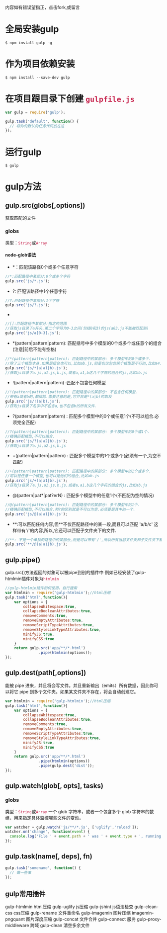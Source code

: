 内容如有错误望指正，点击fork,或留言

# 全局安装gulp
```
$ npm install gulp -g
```

# 作为项目依赖安装
```
$ npm install --save-dev gulp
```

# 在项目跟目录下创建 <font color="#c7254e">`gulpfile.js`</font>
```javascript
var gulp = require('gulp');

gulp.task('default', function() {
  // 将你的默认的任务代码放在这
});
```


# 运行gulp
```
$ gulp
```

# gulp方法
## gulp.src(globs[,options])
获取匹配的文件

### globs 
类型：<font color="#c7254e">`String`</font>或<font color="#c7254e">`Array`</font>

#### node-glob语法
+ \*：匹配该路径0个或多个任意字符
```javascript
//*:匹配路径中某部分:0个或多个字符
gulp.src('js/*.js');
```

+ ?: 匹配该路径中1个任意字符
```javascript
//?:匹配路径中某部分:1个字符
gulp.src('js/?.js');
```

+ [...]:匹配该路径段中在指定范围内字符(注意不能组合,只能是其中一个字符)
```javascript
//[]:匹配路径中某部分:指定的范围
//获取js目录下a开头,第二个字符为0-3之间(包括0和3)的js(a03.js不能被匹配到)
gulp.src('js/a[0-3].js');
```

+ \*(pattern|pattern|pattern): 匹配括号中多个模型的0个或多个或任意个的组合(注意|前后不能有空格)
```javascript
//*(pattern|pattern|pattern): 匹配路径中的某部分: 多个模型中的0个或多个.
//除了三个模型本身,如果是组合也可以,比如ab.js,但是仅仅包含某个模型是不行的,比如a4.js.
gulp.src('js/*(a|a1|b).js');
//获取js目录下a.js,a1.js,b.js,或者a,a1,b这几个字符的组合的js,比如ab.js
```

+  !(pattern|pattern|pattern) :匹配不包含任何模型
```javascript
//!(pattern|pattern|pattern): 匹配路径中的某部分: 不包含任何模型.
//带有a或者b的,都排除.需要注意的是,它并非是*(a|b)的取反
gulp.src('js/!(a|b).js');
//获取js目录下名字中不包含a,也不包含b的所有文件.
```

+  ?(pattern|pattern|pattern) : 匹配多个模型中的0个或任意1个(不可以组合.必须完全匹配)
```javascript
//?(pattern|pattern|pattern): 匹配路径中的某部分: 多个模型中的0个或1个.
//精确匹配模型,不可以组合.
gulp.src('js/?(a|a2|b).js');
//获取js目录下a.js,a2.js,b.js
```

+ +(pattern|pattern|pattern) : 匹配多个模型中的1个或多个(必须有一个,为空不匹配)
```javascript
//+(pattern|pattern|pattern): 匹配路径中的某部分: 多个模型中的1个或多个.
//可以是任意一个模型,也可以是他们的组合,比如ab.js
gulp.src('js/+(a|a1|b).js');
//获取js目录下a.js,a1.js,b.js,或者a,a1,b这几个字符的组合的js,比如ab.js
```

+ @(pattern|pat*|pat?erN) : 匹配多个模型中的任意1个(不匹配为空的情况)
```javascript
//@(pattern|pattern|pattern): 匹配路径中的某部分: 多个模型中的1个.
//精确匹配模型,不可以组合.和?的区别就是不可以为空.必须要是其中的一个.
gulp.src('js/@(a|a1|b).js');
```

+ \*\*:可以匹配任何内容,但\*\*不仅匹配路径中的某一段,而且可以匹配 'a/b/c' 这样带有'/'的内容,所以,它还可以匹配子文件夹下的文件.
```javascript
//**: 不是一个单独的路径中的某部分,而是可以带有'/',所以所有当前文件夹和子文件夹下都进行匹配
gulp.src('**/@(a|a1|b).js');
```

## gulp.pipe()
gulp.src()方法返回的对象可以被pipe到别的插件中
例如已经安装了gulp-htmlmin插件对象为<font color="#c7254e">`htmlmin`</font>
```javascript
//gulp-htmlmin插件如何使用，自行搜索
var htmlmin = require('gulp-htmlmin');//html压缩
gulp.task('html',function(){
    var options = {
        collapseWhitespace:true,
        collapseBooleanAttributes:true,
        removeComments:true,
        removeEmptyAttributes:true,
        removeScriptTypeAttributes:true,
        removeStyleLinkTypeAttributes:true,
        minifyJS:true,
        minifyCSS:true
    }
    return gulp.src('app/**/*.html')
               .pipe(htmlmin(options));
});
```

## gulp.dest(path[,options])
能被 pipe 进来，并且将会写文件。并且重新输出（emits）所有数据，因此你可以将它 pipe 到多个文件夹。如果某文件夹不存在，将会自动创建它。
```javascript
var htmlmin = require('gulp-htmlmin');//html压缩
gulp.task('html',function(){
    var options = {
        collapseWhitespace:true,
        collapseBooleanAttributes:true,
        removeComments:true,
        removeEmptyAttributes:true,
        removeScriptTypeAttributes:true,
        removeStyleLinkTypeAttributes:true,
        minifyJS:true,
        minifyCSS:true
    }
    return gulp.src('app/**/*.html')
               .pipe(htmlmin(options))
               .pipe(gulp.dest('dist'));
});
```

## gulp.watch(glob[, opts], tasks)
### globs 
类型：<font color="#c7254e">`String`</font>或<font color="#c7254e">`Array`</font>
一个 glob 字符串，或者一个包含多个 glob 字符串的数组，用来指定具体监控哪些文件的变动。
```javascript
var watcher = gulp.watch('js/**/*.js', ['uglify','reload']);
watcher.on('change', function(event) {
  console.log('File ' + event.path + ' was ' + event.type + ', running tasks...');
});
```

## gulp.task(name[, deps], fn)
```javascript
gulp.task('somename', function() {
  // 做一些事
});
```

## gulp常用插件
gulp-htmlmin html压缩
gulp-uglify js压缩
gulp-jshint js语法检查
gulp-clean-css css压缩
gulp-rename 文件重命名
gulp-imagemin 图片压缩 
imagemin-pngquant 图片深度压缩
gulp-concat 文件合并
gulp-connect 服务
gulp-proxy-middleware 跨域
gulp-clean 清空多余文件

